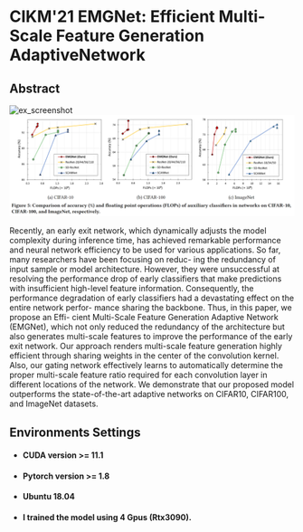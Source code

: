 # CIKM'21 EMGNet: Efficient Multi-Scale Feature Generation AdaptiveNetwork
## Abstract
![ex_screenshot](./fig/overview.png)
![ex_screenshot](./fig/experimetns.png)


Recently, an early exit network, which dynamically adjusts the
model complexity during inference time, has achieved remarkable
performance and neural network efficiency to be used for various
applications. So far, many researchers have been focusing on reduc-
ing the redundancy of input sample or model architecture. However,
they were unsuccessful at resolving the performance drop of early
classifiers that make predictions with insufficient high-level feature
information. Consequently, the performance degradation of early
classifiers had a devastating effect on the entire network perfor-
mance sharing the backbone. Thus, in this paper, we propose an Effi-
cient Multi-Scale Feature Generation Adaptive Network (EMGNet),
which not only reduced the redundancy of the architecture but
also generates multi-scale features to improve the performance of
the early exit network. Our approach renders multi-scale feature
generation highly efficient through sharing weights in the center of
the convolution kernel. Also, our gating network effectively learns
to automatically determine the proper multi-scale feature ratio
required for each convolution layer in different locations of the
network. We demonstrate that our proposed model outperforms
the state-of-the-art adaptive networks on CIFAR10, CIFAR100, and
ImageNet datasets.


## Environments Settings

- #### CUDA version >= 11.1
- #### Pytorch version >= 1.8
- #### Ubuntu 18.04
- #### I trained the model using 4 Gpus (Rtx3090).


